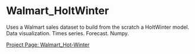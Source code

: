 # Walmart_HoltWinter
Uses a Walmart sales dataset to build from the scratch a HoltWinter model. Data visualization. Times series. Forecast. Numpy.

<a href= "https://bpuppim.github.io/Walmart_HoltWinter/"> Project Page: Walmart_Hot-Winter </a>
